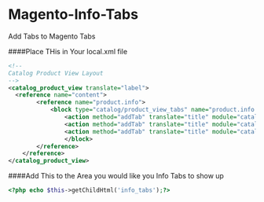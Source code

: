 Magento-Info-Tabs
=================

Add  Tabs to Magento Tabs


####Place THis in Your local.xml file

```xml
<!--
Catalog Product View Layout
-->
<catalog_product_view translate="label">
  <reference name="content">
		<reference name="product.info">
			<block type="catalog/product_view_tabs" name="product.info.tabs" as="info_tabs" template="catalog/product/view/tabs.phtml" >
				<action method="addTab" translate="title" module="catalog"><alias>description</alias><title>Product Description</title><block>catalog/product_view_description</block><template>catalog/product/view/description.phtml</template></action>
				<action method="addTab" translate="title" module="catalog"><alias>upsell_products</alias><title>We Also Recommend</title><block>catalog/product_list_upsell</block><template>catalog/product/list/upsell.phtml</template></action>
				<action method="addTab" translate="title" module="catalog"><alias>additional</alias><title>Additional Information</title><block>catalog/product_view_attributes</block><template>catalog/product/view/attributes.phtml</template></action>
				</block>
		</reference>
	</reference>
</catalog_product_view>  
```

####Add This to the Area you would like you Info Tabs to show up

```php
<?php echo $this->getChildHtml('info_tabs');?>
```
